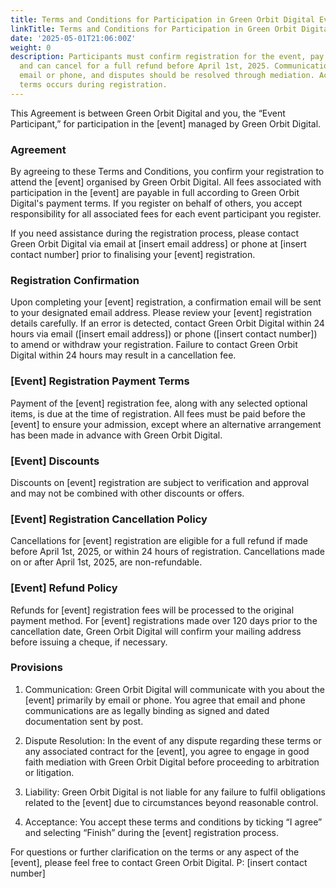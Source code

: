 ```yaml
---
title: Terms and Conditions for Participation in Green Orbit Digital Events
linkTitle: Terms and Conditions for Participation in Green Orbit Digital Events
date: '2025-05-01T21:06:00Z'
weight: 0
description: Participants must confirm registration for the event, pay fees upfront,
  and can cancel for a full refund before April 1st, 2025. Communication will be via
  email or phone, and disputes should be resolved through mediation. Acceptance of
  terms occurs during registration.
---
```



<!-- Unsupported block type: divider -->

This Agreement is between Green Orbit Digital and you, the “Event Participant,” for participation in the [event] managed by Green Orbit Digital.

### Agreement

By agreeing to these Terms and Conditions, you confirm your registration to attend the [event] organised by Green Orbit Digital. All fees associated with participation in the [event] are payable in full according to Green Orbit Digital's payment terms. If you register on behalf of others, you accept responsibility for all associated fees for each event participant you register.

If you need assistance during the registration process, please contact Green Orbit Digital via email at [insert email address] or phone at [insert contact number] prior to finalising your [event] registration.

### Registration Confirmation

Upon completing your [event] registration, a confirmation email will be sent to your designated email address. Please review your [event] registration details carefully. If an error is detected, contact Green Orbit Digital within 24 hours via email ([insert email address]) or phone ([insert contact number]) to amend or withdraw your registration. Failure to contact Green Orbit Digital within 24 hours may result in a cancellation fee.

### [Event] Registration Payment Terms

Payment of the [event] registration fee, along with any selected optional items, is due at the time of registration. All fees must be paid before the [event] to ensure your admission, except where an alternative arrangement has been made in advance with Green Orbit Digital.

### [Event] Discounts

Discounts on [event] registration are subject to verification and approval and may not be combined with other discounts or offers.

### [Event] Registration Cancellation Policy

Cancellations for [event] registration are eligible for a full refund if made before April 1st, 2025, or within 24 hours of registration. Cancellations made on or after April 1st, 2025, are non-refundable.

### [Event] Refund Policy

Refunds for [event] registration fees will be processed to the original payment method. For [event] registrations made over 120 days prior to the cancellation date, Green Orbit Digital will confirm your mailing address before issuing a cheque, if necessary.

### Provisions

1. Communication: Green Orbit Digital will communicate with you about the [event] primarily by email or phone. You agree that email and phone communications are as legally binding as signed and dated documentation sent by post.

1. Dispute Resolution: In the event of any dispute regarding these terms or any associated contract for the [event], you agree to engage in good faith mediation with Green Orbit Digital before proceeding to arbitration or litigation.

1. Liability: Green Orbit Digital is not liable for any failure to fulfil obligations related to the [event] due to circumstances beyond reasonable control.

1. Acceptance: You accept these terms and conditions by ticking “I agree” and selecting “Finish” during the [event] registration process.

For questions or further clarification on the terms or any aspect of the [event], please feel free to contact Green Orbit Digital.
P: [insert contact number]